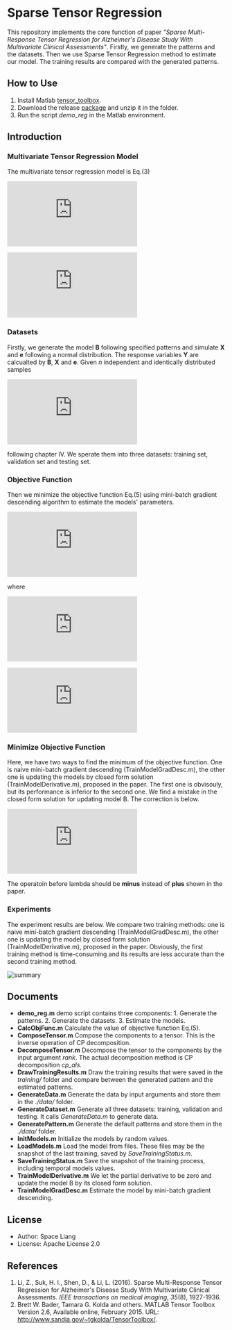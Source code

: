 # Sparse Tensor Regression

This repository implements the core function of paper *"Sparse Multi-Response Tensor Regression for Alzheimer's Disease Study With Multivariate Clinical Assessments"*. Firstly, we generate the patterns and the datasets. Then we use Sparse Tensor Regression method to estimate our model. The training results are compared with the generated patterns.

## How to Use

1. Install Matlab [tensor_toolbox](http://www.sandia.gov/~tgkolda/TensorToolbox/index-2.6.html).
2. Download the release [package](https://github.com/LyqSpace/SparseTensorRegression/releases) and unzip it in the folder.
3. Run the script *demo_reg* in the Matlab environment.

## Introduction

### Multivariate Tensor Regression Model
The multivariate tensor regression model is Eq.(3)

![equation](http://latex.codecogs.com/gif.latex?%5Cmathbf%7BY%7D%20%3D%20%5Cmathbf%7BB%7D%20%5Cmathbf%7BX%7D%20&plus;%20%5Cmathbf%7Be%7D)

![equation](http://latex.codecogs.com/gif.latex?%5Cmathbf%7BY%7D%20%3D%20%5Cbegin%7Bbmatrix%7D%20%3C%5Csum_%7Br%3D1%7D%5E%7BR%7D%5Cmathbf%7B%5Cbeta_%7B11%7D%5E%7B%28r%29%7D%7D%5Ccirc%5Ccdots%5Ccirc%5Cmathbf%7B%5Cbeta_%7B1D%7D%5E%7B%28r%29%7D%7D%2C%5Cmathbf%7BX%7D%3E%20%5C%5C%20%5Cvdots%5C%5C%20%3C%5Csum_%7Br%3D1%7D%5E%7BR%7D%5Cmathbf%7B%5Cbeta_%7Bq1%7D%5E%7B%28r%29%7D%7D%5Ccirc%5Ccdots%5Ccirc%5Cmathbf%7B%5Cbeta_%7BqD%7D%5E%7B%28r%29%7D%7D%2C%5Cmathbf%7BX%7D%3E%20%5Cend%7Bbmatrix%7D%20&plus;%20%5Cmathbf%7Be%7D)

### Datasets
Firstly, we generate the model **B** following specified patterns and simulate **X** and **e** following  a normal distribution. The response variables **Y** are calcualted by **B**, **X** and **e**. Given *n* independent and identically distributed samples 

![equation](http://latex.codecogs.com/gif.latex?%5C%7B%28%5Cmathbf%7BX_1%7D%2C%5Cmathbf%7BY_1%7D%29%2C%28%5Cmathbf%7BX_2%7D%2C%5Cmathbf%7BY_2%7D%29%2C%5Ccdots%2C%28%5Cmathbf%7BX_n%7D%2C%5Cmathbf%7BY_n%7D%29%2C%5C%7D)

following chapter IV. We sperate them into three datasets: training set, validation set and testing set. 

### Objective Function
Then we minimize the objective function Eq.(5) using mini-batch gradient descending algorithm to estimate the models' parameters.

![equation](http://latex.codecogs.com/gif.latex?%5Cell%28%5Cmathbf%7BB%7D_1%2C%5Ccdots%2C%5Cmathbf%7BB%7D_q%29%20%3D%20%5Cmathbf%7BL%7D%28%5Cmathbf%7BB%7D_1%2C%5Ccdots%2C%5Cmathbf%7BB%7D_q%29%20&plus;%20%5Clambda%5Cmathbf%7BJ%7D%28%5Cmathbf%7BB%7D_1%2C%5Ccdots%2C%5Cmathbf%7BB%7D_q%29)

where

![equation](http://latex.codecogs.com/gif.latex?%5Cmathbf%7BL%7D%28%5Cmathbf%7BB%7D_1%2C%5Ccdots%2C%5Cmathbf%7BB%7D_q%29%20%3D%20%5Csum_%7Bi%3D1%7D%5E%7Bn%7D%5Csum_%7Bj%3D1%7D%5E%7Bq%7D%5CBig%28Y_%7Bij%7D-%3C%5Csum_%7Br%3D1%7D%5ER%5Cbeta_%7Bj1%7D%5E%7B%28r%29%7D%5Ccirc%5Ccdots%5Ccirc%5Cbeta_%7BjD%7D%5E%7B%28r%29%7D%2C%5Cmathbf%7BX%7D_i%3E%5CBig%29%5E2)

![equation](http://latex.codecogs.com/gif.latex?%5Cdpi%7B100%7D%20%5Cbegin%7Baligned%7D%5Cmathbf%7BJ%7D%28%5Cmathbf%7BB%7D_1%2C%5Ccdots%2C%5Cmathbf%7BB%7D_q%29%20%26%3D%20%5Csum_%7Bd%3D1%7D%5ED%5Csum_%7Br%3D1%7D%5ER%5Csum_%7Bk%3D1%7D%5E%7Bp_D%7D%5CBig%28%5Csum_%7Bj%3D1%7D%5Eq%7B%5Cbeta_%7Bjdk%7D%5E%7B%28r%29%7D%7D%5E2%5CBig%29%5E%7B1/2%7D%20%5C%5C%20%26%3D%20%5Cfrac%7B%5Clambda%7D%7B2%7D%20%5Csum_%7Bd%3D1%7D%5ED%5Csum_%7Br%3D1%7D%5ER%5Csum_%7Bk%3D1%7D%5E%7Bp_D%7D%5CBig%28%5Cmu_%7Bdk%7D%5E%7B%28r%29%7D%7C%7C%5Cmathbf%7Bb%7D%7C%7C%5E2&plus;%5Cfrac%7B1%7D%7B%5Cmu_%7Bdk%7D%5E%7B%28r%29%7D%7D%5CBig%29%5Cend%7Baligned%7D)

### Minimize Objective Function

Here, we have two ways to find the minimum of the objective function. One is naive mini-batch gradient descending (TrainModelGradDesc.m), the other one is updating the models by closed form solution (TrainModelDerivative.m), proposed in the paper. The first one is obvisouly, but its performance is inferior to the second one. We find a mistake in the closed form solution for updating model B. The correction is below.

![equation](http://latex.codecogs.com/gif.latex?%5Cdpi%7B100%7D%20vec%28%5Cmathbf%7BB_%7Bjd%7D%7D%29%20%3D%20%5CBig%28%5Csum_%7Bi%3D1%7D%5En%5Cwidetilde%7B%5Cmathbf%7BX%7D%7D_%7Bijd%7D%5Cwidetilde%7B%5Cmathbf%7BX%7D%7D_%7Bijd%7D%5E%7B%5Cmathbf%7BT%7D%7D-%5Cfrac%7B%5Clambda%7D%7B2%7Ddiag%5Cbig%28%5Cmu_%7Bd1%7D%5E%7B%281%29%7D%2C%5Ccdots%2C%5Cmu_%7Bdp_d%7D%5E%7B%281%29%7D%2C%5Ccdots%2C%5Cmu_%7Bd1%7D%5E%7B%28R%29%7D%2C%5Ccdots%2C%5Cmu_%7Bdp_d%7D%5E%7B%28R%29%7D%5Cbig%29%5CBig%29%5E%7B-1%7D%5Csum_%7Bi%3D1%7D%5En%5Cmathbf%7BY%7D_%7Bij%7D%5Cwidetilde%7B%5Cmathbf%7BX%7D%7D_%7Bijd%7D)

The operatoin before lambda should be **minus** instead of **plus** shown in the paper.

### Experiments

The experiment results are below. We compare two training methods: one is naive mini-batch gradient descending (TrainModelGradDesc.m), the other one is updating the model by closed form solution (TrainModelDerivative.m), proposed in the paper. Obviously, the first training method is time-consuming and its results are less accurate than the second training method.

![summary](https://github.com/LyqSpace/SparseTensorRegression/blob/master/summary.png)

## Documents

- **demo_reg.m** demo script contains three components: 1. Generate the patterns. 2. Generate the datasets. 3. Estimate the  models.
- **CalcObjFunc.m** Calculate the value of objective function Eq.(5).
- **ComposeTensor.m** Compose the components to a tensor. This is the inverse operation of CP decomposition.
- **DecomposeTensor.m** Decompose the tensor to the components by the input argument *rank*. The actual decomposition method is CP decomposition *cp_als*.
- **DrawTrainingResults.m** Draw the training results that were saved in the *training/* folder and compare between the generated pattern and the estimated patterns.
- **GenerateData.m** Generate the data by input arguments and store them in the *./data/* folder.
- **GenerateDataset.m** Generate all three datasets: training, validation and testing. It calls *GenerateData.m* to generate data.
- **GeneratePattern.m** Generate the default patterns and store them in the *./data/* folder.
- **InitModels.m** Initialize the models by random values.
- **LoadModels.m** Load the model from files. These files may be the snapshot of the last training, saved by *SaveTrainingStatus.m*.
- **SaveTrainingStatus.m** Save the snapshot of the training process, including temporal models values.
- **TrainModelDerivative.m** We let the partial derivative to be zero and update the model B by its closed form solution.
- **TrainModelGradDesc.m** Estimate the model by mini-batch gradient descending.

## License

- Author: Space Liang
- License: Apache License 2.0

## References

1. Li, Z., Suk, H. I., Shen, D., & Li, L. (2016). Sparse Multi-Response Tensor Regression for Alzheimer's Disease Study With Multivariate Clinical Assessments. *IEEE transactions on medical imaging*, *35*(8), 1927-1936.
2. Brett W. Bader, Tamara G. Kolda and others. MATLAB Tensor Toolbox Version 2.6, Available online, February 2015. URL: http://www.sandia.gov/~tgkolda/TensorToolbox/. 





